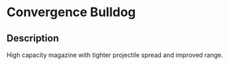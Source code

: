 # Convergence Bulldog

## Description

High capacity magazine with tighter projectile spread and improved range.
